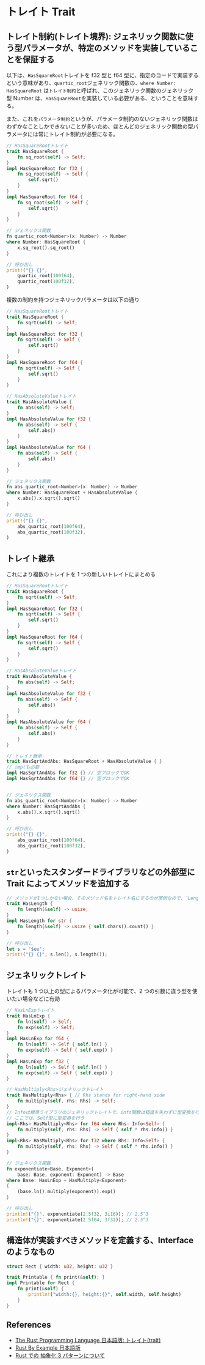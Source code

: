 # トレイト Trait

## トレイト制約(トレイト境界): ジェネリック関数に使う型パラメータが、特定のメソッドを実装していることを保証する

以下は、`HasSquareRoot`トレイトを f32 型と f64 型に、指定のコードで実装するという意味があり、`quartic_root`ジェネリック関数の、`where Number: HasSquareRoot` は`トレイト制約`と呼ばれ、このジェネリック関数のジェネリック型 Number は、`HasSquareRoot`を実装している必要がある、ということを意味する。

また、これを`パラメータ制約`というが、パラメータ制約のないジェネリック関数はわずかなことしかできないことが多いため、ほとんどのジェネリック関数の型パラメータには常にトレイト制約が必要になる。

```rs
// HasSquareRootトレイト
trait HasSquareRoot {
    fn sq_root(self) -> Self;
}
impl HasSquareRoot for f32 {
    fn sq_root(self) -> Self {
        self.sqrt()
    }
}
impl HasSquareRoot for f64 {
    fn sq_root(self) -> Self {
        self.sqrt()
    }
}

// ジェネリクス関数
fn quartic_root<Number>(x: Number) -> Number
where Number: HasSquareRoot {
    x.sq_root().sq_root()
}

// 呼び出し
print!("{} {}",
    quartic_root(100f64),
    quartic_root(100f32),
)
```

複数の制約を持つジェネリックパラメータは以下の通り

```rs
// HasSquareRootトレイト
trait HasSquareRoot {
    fn sqrt(self) -> Self;
}
impl HasSquareRoot for f32 {
    fn sqrt(self) -> Self {
        self.sqrt()
    }
}
impl HasSquareRoot for f64 {
    fn sqrt(self) -> Self {
        self.sqrt()
    }
}

// HasAbsoluteValueトレイト
trait HasAbsoluteValue {
    fn abs(self) -> Self;
}
impl HasAbsoluteValue for f32 {
    fn abs(self) -> Self {
        self.abs()
    }
}
impl HasAbsoluteValue for f64 {
    fn abs(self) -> Self {
        self.abs()
    }
}

// ジェネリクス関数
fn abs_quartic_root<Number>(x: Number) -> Number
where Number: HasSquareRoot + HasAbsoluteValue {
    x.abs().x.sqrt().sqrt()
}

// 呼び出し
print!("{} {}",
    abs_quartic_root(100f64),
    abs_quartic_root(100f32),
)
```

## トレイト継承

これにより複数のトレイトを 1 つの新しいトレイトにまとめる

```rs
// HasSquareRootトレイト
trait HasSquareRoot {
    fn sqrt(self) -> Self;
}
impl HasSquareRoot for f32 {
    fn sqrt(self) -> Self {
        self.sqrt()
    }
}
impl HasSquareRoot for f64 {
    fn sqrt(self) -> Self {
        self.sqrt()
    }
}

// HasAbsoluteValueトレイト
trait HasAbsoluteValue {
    fn abs(self) -> Self;
}
impl HasAbsoluteValue for f32 {
    fn abs(self) -> Self {
        self.abs()
    }
}
impl HasAbsoluteValue for f64 {
    fn abs(self) -> Self {
        self.abs()
    }
}

// トレイト継承
trait HasSqrtAndAbs: HasSquareRoot + HasAbsoluteValue { }
// implも必要
impl HasSqrtAndAbs for f32 {} // 空ブロックでOK
impl HasSqrtAndAbs for f64 {} // 空ブロックでOK


// ジェネリクス関数
fn abs_quartic_root<Number>(x: Number) -> Number
where Number: HasSqrtAndAbs {
    x.abs().x.sqrt().sqrt()
}

// 呼び出し
print!("{} {}",
    abs_quartic_root(100f64),
    abs_quartic_root(100f32),
)
```

## `str`といったスタンダードライブラリなどの外部型に Trait によってメソッドを追加する

```rs
// メソッドが1つしかない場合、そのメソッド名をトレイト名にするのが慣例なので、`Length`が正しい
trait HasLength {
    fn length(&self) -> usize;
}
impl HasLength for str {
    fn length(&self) -> usize { self.chars().count() }
}

// 呼び出し
let s = "$ee";
print!("{} {}", s.len(), s.length());
```

## ジェネリックトレイト

トレイトも 1 つ以上の型によるパラメータ化が可能で、2 つの引数に違う型を使いたい場合などに有効

```rs
// HasLnExpトレイト
trait HasLnExp {
    fn ln(self) -> Self;
    fn exp(self) -> Self;
}
impl HasLnExp for f64 {
    fn ln(self) -> Self { self.ln() }
    fn exp(self) -> Self { self.exp() }
}
impl HasLnExp for f32 {
    fn ln(self) -> Self { self.ln() }
    fn exp(self) -> Self { self.exp() }
}

// HasMultiply<Rhs>ジェネリックトレイト
trait HasMultiply<Rhs> { // Rhs stands for right-hand side
    fn multiply(self, rhs: Rhs) -> Self;
}
// Infoは標準ライブラリのジェネリックトレイトで、info関数は精度を失わずに型変換を行う
// ここでは、Self型に型変換を行う
impl<Rhs> HasMultiply<Rhs> for f64 where Rhs: Info<Self> {
    fn multiply(self, rhs: Rhs) -> Self { self * rhs.info() }
}
impl<Rhs> HasMultiply<Rhs> for f32 where Rhs: Info<Self> {
    fn multiply(self, rhs: Rhs) -> Self { self * rhs.info() }
}

// ジェネリクス関数
fn exponentiate<Base, Exponent>(
    base: Base, exponent: Exponent) -> Base
where Base: HasLnExp + HasMultiply<Exponent>
{
    (base.ln().multiply(exponent)).exp()
}

// 呼び出し
println!("{}", exponentiate(2.5f32, 3i16)); // 2.5^3
println!("{}", exponentiate(2.5f64, 3f32)); // 2.5^3
```

## 構造体が実装すべきメソッドを定義する、Interface のようなもの

```rs
struct Rect { width: u32, height: u32 }

trait Printable { fn print(&self); }
impl Printable for Rect {
    fn print(&self) {
        println!("width:{}, height:{}", self.width, self.height)
    }
}
```

## References

- [The Rust Programming Language 日本語版: トレイト(trait)](https://doc.rust-jp.rs/book-ja/ch10-02-traits.html)
- [Rust By Example 日本語版](https://doc.rust-jp.rs/rust-by-example-ja/trait.html)
- [Rust での 抽象化 3 パターンについて](https://zenn.dev/j5ik2o/articles/045737392958a3)

```

```
